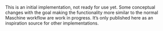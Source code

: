 This is an initial implementation, not ready for use yet. Some conceptual changes with the goal making the functionality more similar to the normal Maschine workflow are work in progress. It’s only published here as an inspiration source for other implementations.
